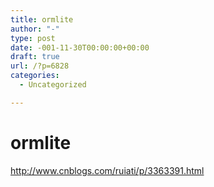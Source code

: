 ```yaml
---
title: ormlite
author: "-"
type: post
date: -001-11-30T00:00:00+00:00
draft: true
url: /?p=6828
categories:
  - Uncategorized

---
```

# ormlite
http://www.cnblogs.com/ruiati/p/3363391.html